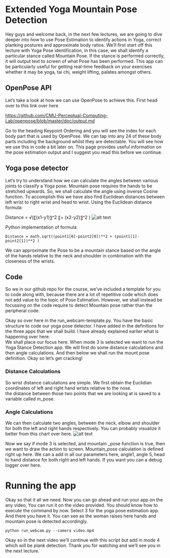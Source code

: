 # Extended Yoga Mountain Pose Detection

Hey guys and welcome back, in the next few lectures, we are going to dive deeper into how to use Pose Estimation to identify actions in Yoga, correct planking postures and approximate body ratios. We’ll first start off this lecture with Yoga Pose identification, in this case, we shall identify a particular stance called Mountain Pose. If the stance is performed correctly, it will output text to screen of what Pose has been performed. This app can be particularly useful for getting real-time feedback on your exercises whether it may be yoga, tai chi, weight lifting, palates amongst others.

## OpenPose API

Let’s take a look at how we can use OpenPose to achieve this. 
First head over to this link over here

https://github.com/CMU-Perceptual-Computing-Lab/openpose/blob/master/doc/output.md

Go to the heading Keypoint Ordering and you will see the index for each body part that is used by OpenPose. We can tap into any 24 of these body parts including the background whilst they are detectable. You will see how we use this in code a bit later on. This page provides useful information on the pose estimation output and I suggest you read this before we continue.

## Yoga pose detector
Let’s try to understand how we can calculate the angles between various joints to classify a Yoga pose. 
	Mountain pose requires the hands to be stretched upwards. So, we shall calculate the angle using inverse Cosine function.
	To accomplish this we have also find Euclidean distances between left wrist to right wrist and head to wrist.
	Using the Euclidean distance formula: 
	
Distance =  √(〖(x1-y1)〗^2 〖+  (x2-y2)〗^2 )
![alt text](https://lyfat.files.wordpress.com/2012/05/euclidean.png?w=304&h=280)

Python implementation of formula: 

```Distance = math.sqrt((point1[0]-point2[0])**2 + (point1[1]-point2[1])**2 )```

We can approximate the Pose to be a mountain stance based on the angle of the hands relative to the neck and shoulder in combination with the closeness of the wrists. 

## Code
So we in our github repo for the course, we’ve included a template for you to code along with, because there are a lot of repetitive code which does not add value to the topic of Pose Estimation. However, we shall instead be focussing on the code require to detect Mountain pose rather than the peripheral code.

Okay so over here in the run_webcam-template.py. You have the basic structure to code our yoga pose detector. I have added in the definitions for the three apps that we shall build. I have already explained earlier what is happening over here.  
We shall place our focus here. When mode 3 is selected we want to run the Yoga Stance Detection app. 
We will first do some distance calculations and then angle calculations. And then below we shall run the mount pose definition. Okay so let’s get cracking!

### Distance Calculations
So wrist distance calculations are simple. We first obtain the Euclidian coordinates of left and right hand wrists relative to the nose.  
the distance between those two points that we are looking at is saved to a variable called m_pose.

### Angle Calculations
We can then calculate two angles, between the neck, elbow and shoulder for both the left and right hands respectively.  You can probably visualize it better from this chart over here. 
![alt text](https://github.com/CMU-Perceptual-Computing-Lab/openpose/raw/master/doc/media/keypoints_pose_18.png)

Now we say if mode 3 is selected, and mountain _pose function is true, then we want to draw the action to screen. 
Mountain_pose calculation is defined right up here. We can a add in all our parameters here, angle1, angle 5, head to hand distance for both right and left hands.
If you want you can a debug logger over here.

# Running the app

Okay so that it all we need. Now you can go ahead and run your app on the any video, You can run it on the video provided. You should know how to execute the command by now.  Select 3 for the yoga pose estimation app. And there you have it. You can see as the woman raises here hands and mountain pose is detected accordingly.

```python run_webcam.py --camera video.mp4 ```

Okay so in the next video we’ll continue with this script but add in mode 4 which will be plank detection. Thank you for watching and we’ll see you in the next lecture.
